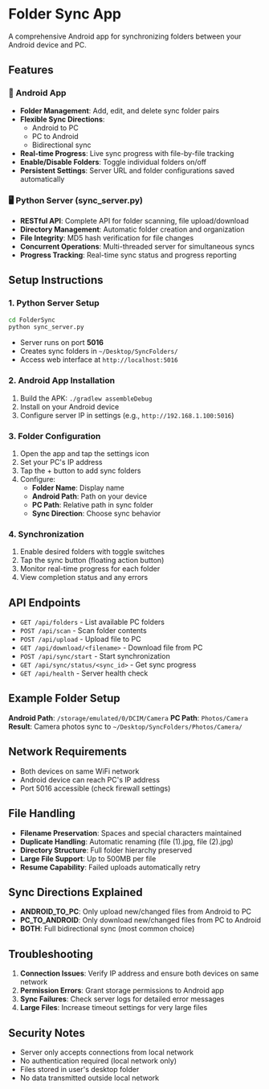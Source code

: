 # Folder Sync App

A comprehensive Android app for synchronizing folders between your Android device and PC.

## Features

### 📱 Android App
- **Folder Management**: Add, edit, and delete sync folder pairs
- **Flexible Sync Directions**: 
  - Android to PC
  - PC to Android  
  - Bidirectional sync
- **Real-time Progress**: Live sync progress with file-by-file tracking
- **Enable/Disable Folders**: Toggle individual folders on/off
- **Persistent Settings**: Server URL and folder configurations saved automatically

### 🖥️ Python Server (sync_server.py)
- **RESTful API**: Complete API for folder scanning, file upload/download
- **Directory Management**: Automatic folder creation and organization
- **File Integrity**: MD5 hash verification for file changes
- **Concurrent Operations**: Multi-threaded server for simultaneous syncs
- **Progress Tracking**: Real-time sync status and progress reporting

## Setup Instructions

### 1. Python Server Setup
```bash
cd FolderSync
python sync_server.py
```
- Server runs on port **5016**
- Creates sync folders in `~/Desktop/SyncFolders/`
- Access web interface at `http://localhost:5016`

### 2. Android App Installation
1. Build the APK: `./gradlew assembleDebug`
2. Install on your Android device
3. Configure server IP in settings (e.g., `http://192.168.1.100:5016`)

### 3. Folder Configuration
1. Open the app and tap the settings icon
2. Set your PC's IP address
3. Tap the + button to add sync folders
4. Configure:
   - **Folder Name**: Display name
   - **Android Path**: Path on your device
   - **PC Path**: Relative path in sync folder
   - **Sync Direction**: Choose sync behavior

### 4. Synchronization
1. Enable desired folders with toggle switches
2. Tap the sync button (floating action button)
3. Monitor real-time progress for each folder
4. View completion status and any errors

## API Endpoints

- `GET /api/folders` - List available PC folders
- `POST /api/scan` - Scan folder contents
- `POST /api/upload` - Upload file to PC
- `GET /api/download/<filename>` - Download file from PC
- `POST /api/sync/start` - Start synchronization
- `GET /api/sync/status/<sync_id>` - Get sync progress
- `GET /api/health` - Server health check

## Example Folder Setup

**Android Path**: `/storage/emulated/0/DCIM/Camera`
**PC Path**: `Photos/Camera`
**Result**: Camera photos sync to `~/Desktop/SyncFolders/Photos/Camera/`

## Network Requirements

- Both devices on same WiFi network
- Android device can reach PC's IP address
- Port 5016 accessible (check firewall settings)

## File Handling

- **Filename Preservation**: Spaces and special characters maintained
- **Duplicate Handling**: Automatic renaming (file (1).jpg, file (2).jpg)
- **Directory Structure**: Full folder hierarchy preserved
- **Large File Support**: Up to 500MB per file
- **Resume Capability**: Failed uploads automatically retry

## Sync Directions Explained

- **ANDROID_TO_PC**: Only upload new/changed files from Android to PC
- **PC_TO_ANDROID**: Only download new/changed files from PC to Android
- **BOTH**: Full bidirectional sync (most common choice)

## Troubleshooting

1. **Connection Issues**: Verify IP address and ensure both devices on same network
2. **Permission Errors**: Grant storage permissions to Android app
3. **Sync Failures**: Check server logs for detailed error messages
4. **Large Files**: Increase timeout settings for very large files

## Security Notes

- Server only accepts connections from local network
- No authentication required (local network only)
- Files stored in user's desktop folder
- No data transmitted outside local network